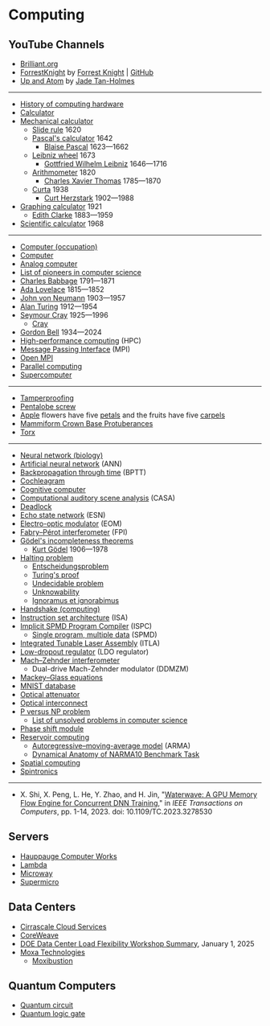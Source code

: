 # Computing
## YouTube Channels
* [Brilliant.org](https://www.youtube.com/c/BrilliantOrg)
* [ForrestKnight](https://www.youtube.com/@fknight/) by [Forrest Knight](https://www.linkedin.com/in/forrestpknight/) | [GitHub](https://github.com/ForrestKnight)
* [Up and Atom](https://www.youtube.com/@upandatom) by [Jade Tan-Holmes](https://www.linkedin.com/in/jade-tan-holmes-2b6846175/)
---
* [History of computing hardware](https://en.wikipedia.org/wiki/History_of_computing_hardware)
* [Calculator](https://en.wikipedia.org/wiki/Calculator)
* [Mechanical calculator](https://en.wikipedia.org/wiki/Mechanical_calculator)
  * [Slide rule](https://en.wikipedia.org/wiki/Slide_rule) 1620
  * [Pascal's calculator](https://en.wikipedia.org/wiki/Pascal's_calculator) 1642
    * [Blaise Pascal](https://en.wikipedia.org/wiki/Blaise_Pascal) 1623&mdash;1662
  * [Leibniz wheel](https://en.wikipedia.org/wiki/Leibniz_wheel) 1673
    * [Gottfried Wilhelm Leibniz](https://en.wikipedia.org/wiki/Gottfried_Wilhelm_Leibniz) 1646&mdash;1716
  * [Arithmometer](https://en.wikipedia.org/wiki/Arithmometer) 1820
    * [Charles Xavier Thomas](https://en.wikipedia.org/wiki/Charles_Xavier_Thomas) 1785&mdash;1870
  * [Curta](https://en.wikipedia.org/wiki/Curta) 1938
    * [Curt Herzstark](https://en.wikipedia.org/wiki/Curt_Herzstark) 1902&mdash;1988
* [Graphing calculator](https://en.wikipedia.org/wiki/Graphing_calculator) 1921
  * [Edith Clarke](https://en.wikipedia.org/wiki/Edith_Clarke) 1883&mdash;1959
* [Scientific calculator](https://en.wikipedia.org/wiki/Scientific_calculator) 1968
---
* [Computer (occupation)](https://en.wikipedia.org/wiki/Computer_(occupation))
* [Computer](https://en.wikipedia.org/wiki/Computer)
* [Analog computer](https://en.wikipedia.org/wiki/Analog_computer)
* [List of pioneers in computer science](https://en.wikipedia.org/wiki/List_of_pioneers_in_computer_science)
* [Charles Babbage](https://en.wikipedia.org/wiki/Charles_Babbage) 1791&mdash;1871
* [Ada Lovelace](https://en.wikipedia.org/wiki/Ada_Lovelace) 1815&mdash;1852
* [John von Neumann](https://en.wikipedia.org/wiki/John_von_Neumann) 1903&mdash;1957
* [Alan Turing](https://en.wikipedia.org/wiki/Alan_Turing) 1912&mdash;1954
* [Seymour Cray](https://en.wikipedia.org/wiki/Seymour_Cray) 1925&mdash;1996
  * [Cray](https://en.wikipedia.org/wiki/Cray)
* [Gordon Bell](https://en.wikipedia.org/wiki/Gordon_Bell) 1934&mdash;2024
* [High-performance computing](https://en.wikipedia.org/wiki/High-performance_computing) (HPC)
* [Message Passing Interface](https://en.wikipedia.org/wiki/Message_Passing_Interface) (MPI)
* [Open MPI](https://en.wikipedia.org/wiki/Open_MPI)
* [Parallel computing](https://en.wikipedia.org/wiki/Parallel_computing)
* [Supercomputer](https://en.wikipedia.org/wiki/Supercomputer)
---
* [Tamperproofing](https://en.wikipedia.org/wiki/Tamperproofing)
* [Pentalobe screw](https://en.wikipedia.org/wiki/Pentalobe_screw)
* [Apple](https://en.wikipedia.org/wiki/Apple) flowers have five [petals](https://en.wikipedia.org/wiki/Petal) and the fruits have five [carpels](https://en.wikipedia.org/wiki/Gynoecium#Carpels)
* [Mammiform Crown Base Protuberances](https://adamapples.blogspot.com/2021/02/mammiform-crown-base-protuberances.html)
* [Torx](https://en.wikipedia.org/wiki/Torx)
---
* [Neural network (biology)](https://en.wikipedia.org/wiki/Neural_network_(biology))
* [Artificial neural network](https://en.wikipedia.org/wiki/Artificial_neural_network) (ANN)
* [Backpropagation through time](https://en.wikipedia.org/wiki/Backpropagation_through_time) (BPTT)
* [Cochleagram](https://en.wiktionary.org/wiki/cochleagram)
* [Cognitive computer](https://en.wikipedia.org/wiki/Cognitive_computer)
* [Computational auditory scene analysis](https://en.wikipedia.org/wiki/Computational_auditory_scene_analysis) (CASA)
* [Deadlock](https://en.wikipedia.org/wiki/Deadlock)
* [Echo state network](https://en.wikipedia.org/wiki/Echo_state_network) (ESN)
* [Electro-optic modulator](https://en.wikipedia.org/wiki/Electro-optic_modulator) (EOM)
* [Fabry–Pérot interferometer](https://en.wikipedia.org/wiki/Fabry%E2%80%93P%C3%A9rot_interferometer) (FPI)
* [Gödel's incompleteness theorems](https://en.wikipedia.org/wiki/G%C3%B6del%27s_incompleteness_theorems)
  * [Kurt Gödel](https://en.wikipedia.org/wiki/Kurt_G%C3%B6del) 1906&mdash;1978
* [Halting problem](https://en.wikipedia.org/wiki/Halting_problem)
  * [Entscheidungsproblem](https://en.wikipedia.org/wiki/Entscheidungsproblem)
  * [Turing's proof](https://en.wikipedia.org/wiki/Turing%27s_proof)
  * [Undecidable problem](https://en.wikipedia.org/wiki/Undecidable_problem)
  * [Unknowability](https://en.wikipedia.org/wiki/Unknowability)
  * [Ignoramus et ignorabimus](https://en.wikipedia.org/wiki/Ignoramus_et_ignorabimus)
* [Handshake (computing)](https://en.wikipedia.org/wiki/Handshake_(computing))
* [Instruction set architecture](https://en.wikipedia.org/wiki/Instruction_set_architecture) (ISA)
* [Implicit SPMD Program Compiler](https://ispc.github.io/) (ISPC)
  * [Single program, multiple data](https://en.wikipedia.org/wiki/Single_program,_multiple_data) (SPMD) 
* [Integrated Tunable Laser Assembly](https://de.wikipedia.org/wiki/Integrated_Tunable_Laser_Assembly) (ITLA)
* [Low-dropout regulator](https://en.wikipedia.org/wiki/Low-dropout_regulator) (LDO regulator)
* [Mach–Zehnder interferometer](https://en.wikipedia.org/wiki/Mach%E2%80%93Zehnder_interferometer)
  * Dual-drive Mach-Zehnder modulator (DDMZM)
* [Mackey–Glass equations](https://en.wikipedia.org/wiki/Mackey%E2%80%93Glass_equations)
* [MNIST database](https://en.wikipedia.org/wiki/MNIST_database)
* [Optical attenuator](https://en.wikipedia.org/wiki/Optical_attenuator)
* [Optical interconnect](https://en.wikipedia.org/wiki/Optical_interconnect)
* [P versus NP problem](https://en.wikipedia.org/wiki/P_versus_NP_problem)
  * [List of unsolved problems in computer science](https://en.wikipedia.org/wiki/List_of_unsolved_problems_in_computer_science)
* [Phase shift module](https://en.wikipedia.org/wiki/Phase_shift_module)
* [Reservoir computing](https://en.wikipedia.org/wiki/Reservoir_computing)
  * [Autoregressive–moving-average model](https://en.wikipedia.org/wiki/Autoregressive%E2%80%93moving-average_model) (ARMA)
  * [Dynamical Anatomy of NARMA10 Benchmark Task](https://www.arxiv-vanity.com/papers/1906.04608/)
* [Spatial computing](https://en.wikipedia.org/wiki/Spatial_computing)
* [Spintronics](https://en.wikipedia.org/wiki/Spintronics)
---
* X. Shi, X. Peng, L. He, Y. Zhao, and H. Jin, "[Waterwave: A GPU Memory Flow Engine for Concurrent DNN Training](https://ezproxy.stevens.edu:2161/document/10130297)," in *IEEE Transactions on Computers*, pp. 1-14, 2023. doi: 10.1109/TC.2023.3278530
## Servers
* [Hauppauge Computer Works](https://en.wikipedia.org/wiki/Hauppauge_Computer_Works)
* [Lambda](https://lambdalabs.com/)
* [Microway](https://www.microway.com/)
* [Supermicro](https://en.wikipedia.org/wiki/Supermicro)
## Data Centers
* [Cirrascale Cloud Services](https://en.wikipedia.org/wiki/Cirrascale_Cloud_Services)
* [CoreWeave](https://en.wikipedia.org/wiki/CoreWeave)
* [DOE Data Center Load Flexibility Workshop Summary](https://eta.lbl.gov/publications/doe-data-center-load-flexibility), January 1, 2025
* [Moxa Technologies](https://en.wikipedia.org/wiki/Moxa_Technologies)
  * [Moxibustion](https://en.wikipedia.org/wiki/Moxibustion)
## Quantum Computers
* [Quantum circuit](https://en.wikipedia.org/wiki/Quantum_circuit)
* [Quantum logic gate](https://en.wikipedia.org/wiki/Quantum_logic_gate)
